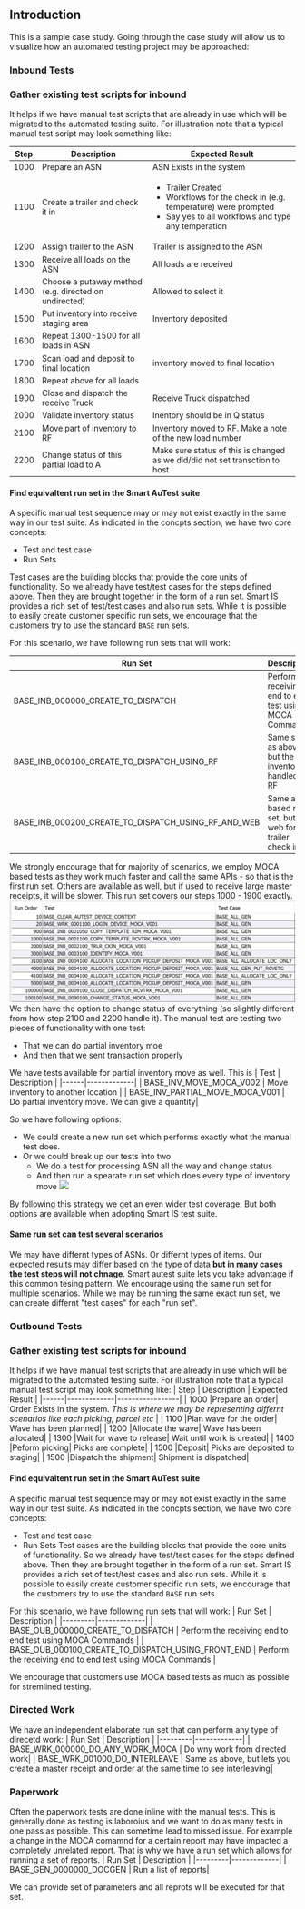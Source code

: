 ## Introduction

This is a sample case study.  Going through the case study will allow us to visualize how an automated testing project may be approached:

### Inbound Tests

### Gather existing test scripts for inbound
It helps if we have manual test scripts that are already in use which will be migrated to the automated testing suite.  For illustration note that a typical manual test script may look something like:

| Step | Description | Expected Result |
|------|-------------|-----------------|
| 1000 |Prepare an ASN| ASN Exists in the system |
| 1100 |Create a trailer and check it in |<ul><li>Trailer Created </li>  <li> Workflows for the check in (e.g. temperature) were prompted </li> <li>Say yes to all workflows and type any temperation</li> </ul>  |
| 1200 |Assign trailer to the ASN | Trailer is assigned to the ASN |
| 1300 |Receive all loads on the ASN|All loads are received |
| 1400 |Choose a putaway method (e.g. directed on undirected) | Allowed to select it |
| 1500 |Put inventory into receive staging area| Inventory deposited |
| 1600 |Repeat 1300-1500 for all loads in ASN||
| 1700 |Scan load and deposit to final location| inventory moved to final location|
| 1800 |Repeat above for all loads | |
| 1900 |Close and dispatch the receive Truck|Receive Truck dispatched|
| 2000 |Validate inventory status|Inentory should be in Q status|
| 2100 |Move part of inventory to RF|Inventory moved to RF.  Make a note of the new load number|
| 2200 |Change status of this partial load to A|Make sure status of this is changed as we did/did not set transction to host|

#### Find equivaltent run set in the Smart AuTest suite
A specific manual test sequence may or may not exist exactly in the same way in our test suite.  As indicated in the concpts section, we have two core concepts:
- Test and test case
- Run Sets

Test cases are the building blocks that provide the core units of functionality.  So we already have test/test cases for the steps defined above.  Then they are brought together in the form of a run set.  Smart IS provides a rich set of test/test cases and also run sets.  While it is possible to easily create customer specific run sets, we encourage that the customers try to use the standard `BASE` run sets.

For this scenario, we have following run sets that will work:

| Run Set | Description |
|---------|-------------|
| BASE_INB_000000_CREATE_TO_DISPATCH | Perform the receiving end to end test using MOCA Commands |
| BASE_INB_000100_CREATE_TO_DISPATCH_USING_RF | Same steps as above but the inventory is handled via RF |
| BASE_INB_000200_CREATE_TO_DISPATCH_USING_RF_AND_WEB | Same as RF based run set, but use web for trailer check in |


We strongly encourage that for majority of scenarios, we employ MOCA based tests as they work much faster and call the same APIs - so that is the first run set.  Others are available as well, but if used to receive large master receipts, it will be slower.  This run set covers our steps 1000 - 1900 exactly.
![](Images/sample_casestudy__runset__BASE_INB_000000_CREATE_TO_DISPATCH.jpg)
We then have the option to change status of everything (so slightly different from how step 2100 and 2200 handle it).  The manual test are testing two pieces of functionality with one test:
- That we can do partial inventory moe
- And then that we sent transaction properly

We have tests available for partial inventory move as well.  This is 
| Test | Description |
|------|-------------|
| BASE_INV_MOVE_MOCA_V002 | Move inventory to another location |
| BASE_INV_PARTIAL_MOVE_MOCA_V001 | Do partial inventory move.  We can give a quantity|

So we have following options:
- We could create a new run set which performs exactly what the manual test does.
- Or we could break up our tests into two.
    - We do a test for processing ASN all the way and change status
    - And then run a spearate run set which does every type of inventory move
      ![](Images/sample_casestudy__runset__sample_casestudy__runset__BASE_INV_A00000_INV_OPS.jpg)

By following this strategy we get an even wider test coverage.  But both options are available when adopting Smart IS test suite.

#### Same run set can test several scenarios
We may have differnt types of ASNs.  Or differnt types of items.  Our expected results may differ based on the type of data **but in many cases the test steps will not chnage**.  Smart autest suite lets you take advantage if this common tesing pattern.  We encourage using the same run set for multiple scenarios.  While we may be running the same exact run set, we can create differnt "test cases" for each "run set".  

### Outbound Tests

### Gather existing test scripts for inbound
It helps if we have manual test scripts that are already in use which will be migrated to the automated testing suite.  For illustration note that a typical manual test script may look something like:
| Step | Description | Expected Result |
|------|-------------|-----------------|
| 1000 |Prepare an order| Order Exists in the system.  _This is where we may be representing differnt scenarios like each picking, parcel etc_ |
| 1100 |Plan wave for the order| Wave has been planned|
| 1200 |Allocate the wave| Wave has been allocated|
| 1300 |Wait for wave to release| Wait until work is created|
| 1400 |Peform picking| Picks are complete|
| 1500 |Deposit| Picks are deposited to staging|
| 1500 |Dispatch the shipment| Shipment is dispatched|

#### Find equivaltent run set in the Smart AuTest suite
A specific manual test sequence may or may not exist exactly in the same way in our test suite.  As indicated in the concpts section, we have two core concepts:
- Test and test case
- Run Sets
Test cases are the building blocks that provide the core units of functionality.  So we already have test/test cases for the steps defined above.  Then they are brought together in the form of a run set.  Smart IS provides a rich set of test/test cases and also run sets.  While it is possible to easily create customer specific run sets, we encourage that the customers try to use the standard `BASE` run sets.

For this scenario, we have following run sets that will work:
| Run Set | Description |
|---------|-------------|
| BASE_OUB_000000_CREATE_TO_DISPATCH | Perform the receiving end to end test using MOCA Commands |
| BASE_OUB_000100_CREATE_TO_DISPATCH_USING_FRONT_END | Perform the receiving end to end test using MOCA Commands |

We encourage that customers use MOCA based tests as much as possible for stremlined testing.


### Directed Work
We have an independent elaborate run set that can perform any type of direcetd work:
| Run Set | Description |
|---------|-------------|
| BASE_WRK_000000_DO_ANY_WORK_MOCA | Do wny work from directed work|
| BASE_WRK_001000_DO_INTERLEAVE | Same as above, but lets you create a master receipt and order at the same time to see interleaving|

### Paperwork
Often the paperwork tests are done inline with the manual tests.  This is generally done as testing is laboroius and we want to do as many tests in one pass as possible.  This can sometime lead to missed issue.  For example a change in the MOCA comamnd for a certain report may have impacted a completely unrelated report.  That is why we have a run set which allows for running a set of reports.
| Run Set | Description |
|---------|-------------|
| BASE_GEN_0000000_DOCGEN | Run a list of reports|

We can provide set of parameters and all reprots will be executed for that set.




